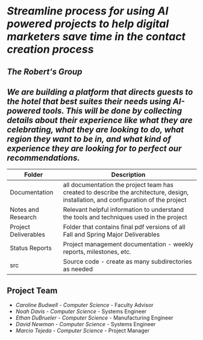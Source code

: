 # *Streamline process for using AI powered projects to help digital marketers save time in the contact creation process*
## *The Robert's Group*
## *We are building a platform that directs guests to the hotel that best suites their needs using AI-powered tools. This will be done by collecting details about their experience like what they are celebrating, what they are looking to do, what region they want to be in, and what kind of experience they are looking for to perfect our recommendations.*

| Folder | Description |
|---|---|
| Documentation |  all documentation the project team has created to describe the architecture, design, installation, and configuration of the project |
| Notes and Research | Relevant helpful information to understand the tools and techniques used in the project |
| Project Deliverables | Folder that contains final pdf versions of all Fall and Spring Major Deliverables |
| Status Reports | Project management documentation - weekly reports, milestones, etc. |
| src | Source code - create as many subdirectories as needed |

## Project Team
- *Caroline Budwell* - *Computer Science* - Faculty Advisor
- *Noah Davis* - *Computer Science* - Systems Engineer
- *Ethan DuBrueler* - *Computer Science* - Manufacturing Engineer
- *David Newman* - *Computer Science* - Systems Engineer
- *Marcio Tejeda* - *Computer Science* - Project Manager

